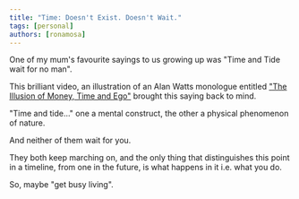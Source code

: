 ```yaml
---
title: "Time: Doesn't Exist. Doesn't Wait."
tags: [personal]
authors: [ronamosa]
---
```


One of my mum's favourite sayings to us growing up was "Time and Tide wait for no man".

This brilliant video, an illustration of an Alan Watts monologue entitled ["The Illusion of Money, Time and Ego"](https://www.youtube.com/watch?v=dYSQ1NF1hvw) brought this saying back to mind.

"Time and tide..." one a mental construct, the other a physical phenomenon of nature.

And neither of them wait for you.

They both keep marching on, and the only thing that distinguishes this point in a timeline, from one in the future, is what happens in it i.e. what you do.

So, maybe "get busy living".
